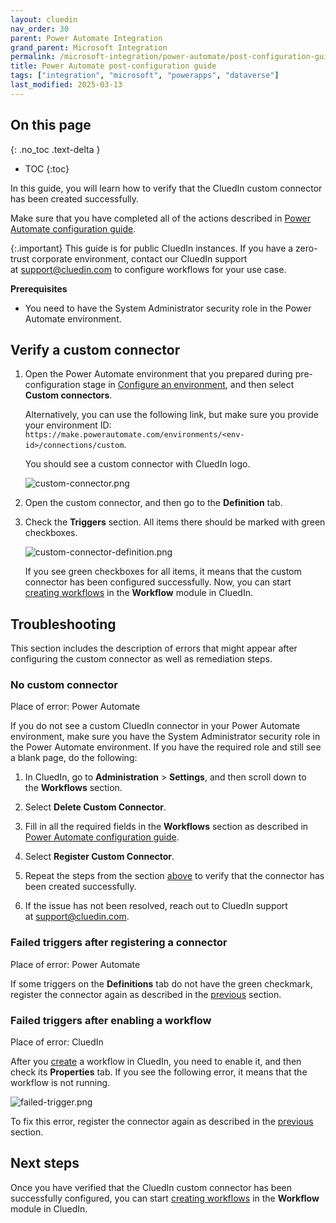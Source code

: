 ```yaml
---
layout: cluedin
nav_order: 30
parent: Power Automate Integration
grand_parent: Microsoft Integration
permalink: /microsoft-integration/power-automate/post-configuration-guide
title: Power Automate post-configuration guide
tags: ["integration", "microsoft", "powerapps", "dataverse"]
last_modified: 2025-03-13
---
```

## On this page
{: .no_toc .text-delta }
- TOC
{:toc}

In this guide, you will learn how to verify that the CluedIn custom connector has been created successfully.

Make sure that you have completed all of the actions described in [Power Automate configuration guide](/microsoft-integration/power-automate/configuration-guide).

{:.important}
This guide is for public CluedIn instances. If you have a zero-trust corporate environment, contact our CluedIn support at [support@cluedin.com](mailto:support@cluedin.com) to configure workflows for your use case.

**Prerequisites**

- You need to have the System Administrator security role in the Power Automate environment.

## Verify a custom connector

1. Open the Power Automate environment that you prepared during pre-configuration stage in [Configure an environment](/microsoft-integration/power-automate/configuration-guide#configure-an-environment), and then select **Custom connectors**.

    Alternatively, you can use the following link, but make sure you provide your environment ID: `https://make.powerautomate.com/environments/<env-id>/connections/custom`.

    You should see a custom connector with CluedIn logo.

    ![custom-connector.png](../../assets/images/microsoft-integration/power-automate/custom-connector.png)

1. Open the custom connector, and then go to the **Definition** tab.

1. Check the **Triggers** section. All items there should be marked with green checkboxes.

    ![custom-connector-definition.png](../../assets/images/microsoft-integration/power-automate/custom-connector-definition.png)

    If you see green checkboxes for all items, it means that the custom connector has been configured successfully. Now, you can start [creating workflows](/workflow/create-and-manage-workflows) in the **Workflow** module in CluedIn.

## Troubleshooting

This section includes the description of errors that might appear after configuring the custom connector as well as remediation steps.

### No custom connector

Place of error: Power Automate

If you do not see a custom CluedIn connector in your Power Automate environment, make sure you have the System Administrator security role in the Power Automate environment. If you have the required role and still see a blank page, do the following:

1. In CluedIn, go to **Administration** > **Settings**, and then scroll down to the **Workflows** section.

1. Select **Delete Custom Connector**.

1. Fill in all the required fields in the **Workflows** section as described in [Power Automate configuration guide](/microsoft-integration/power-automate/configuration-guide).

1. Select **Register Custom Connector**.

1. Repeat the steps from the section [above](#verify-a-custom-connector) to verify that the connector has been created successfully.

1. If the issue has not been resolved, reach out to CluedIn support at [support@cluedin.com](mailto:support@cluedin.com).

### Failed triggers after registering a connector

Place of error: Power Automate

If some triggers on the **Definitions** tab do not have the green checkmark, register the connector again as described in the [previous](#no-custom-connector) section.

### Failed triggers after enabling a workflow

Place of error: CluedIn

After you [create](/workflow/create-and-manage-workflows) a workflow in CluedIn, you need to enable it, and then check its **Properties** tab. If you see the following error, it means that the workflow is not running.

![failed-trigger.png](../../assets/images/microsoft-integration/power-automate/failed-trigger.png)

To fix this error, register the connector again as described in the [previous](#no-custom-connector) section.

## Next steps

Once you have verified that the CluedIn custom connector has been successfully configured, you can start [creating workflows](/workflow/create-and-manage-workflows) in the **Workflow** module in CluedIn.